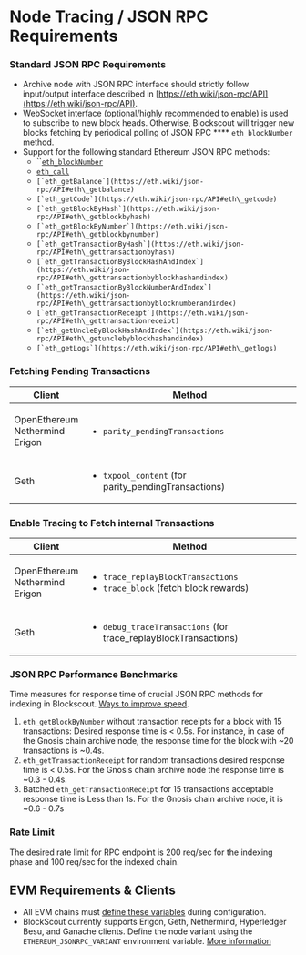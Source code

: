 # Node Tracing / JSON RPC Requirements

### Standard JSON RPC Requirements

* Archive node with JSON RPC interface should strictly follow input/output interface described in [https://eth.wiki/json-rpc/API](https://eth.wiki/json-rpc/API).
* WebSocket interface (optional/highly recommended to enable) is used to subscribe to new block heads. Otherwise, Blockscout will trigger new blocks fetching by periodical polling of JSON RPC \*\*\*\* `eth_blockNumber` method.
* Support for the following standard Ethereum JSON RPC methods:
  * \`\`[`eth_blockNumber`](https://eth.wiki/json-rpc/API#eth\_blocknumber)
  * [`eth_call`](https://eth.wiki/json-rpc/API#eth\_call)
  * ``[`eth_getBalance`](https://eth.wiki/json-rpc/API#eth\_getbalance)``
  * ``[`eth_getCode`](https://eth.wiki/json-rpc/API#eth\_getcode)``
  * ``[`eth_getBlockByHash`](https://eth.wiki/json-rpc/API#eth\_getblockbyhash)``
  * ``[`eth_getBlockByNumber`](https://eth.wiki/json-rpc/API#eth\_getblockbynumber)``
  * ``[`eth_getTransactionByHash`](https://eth.wiki/json-rpc/API#eth\_gettransactionbyhash)``
  * ``[`eth_getTransactionByBlockHashAndIndex`](https://eth.wiki/json-rpc/API#eth\_gettransactionbyblockhashandindex)``
  * ``[`eth_getTransactionByBlockNumberAndIndex`](https://eth.wiki/json-rpc/API#eth\_gettransactionbyblocknumberandindex)``
  * ``[`eth_getTransactionReceipt`](https://eth.wiki/json-rpc/API#eth\_gettransactionreceipt)``
  * ``[`eth_getUncleByBlockHashAndIndex`](https://eth.wiki/json-rpc/API#eth\_getunclebyblockhashandindex)``
  * ``[`eth_getLogs`](https://eth.wiki/json-rpc/API#eth\_getlogs)``

### **Fetching Pending Transactions**

| Client                                      | Method                                                                         |
| ------------------------------------------- | ------------------------------------------------------------------------------ |
| <p>OpenEthereum<br>Nethermind<br>Erigon</p> | <ul><li><code>parity_pendingTransactions</code></li></ul>                      |
| Geth                                        | <ul><li><code>txpool_content</code> (for parity_pendingTransactions)</li></ul> |

### Enable Tracing to Fetch internal Transactions

| Client                                      | Method                                                                                                              |
| ------------------------------------------- | ------------------------------------------------------------------------------------------------------------------- |
| <p>OpenEthereum<br>Nethermind<br>Erigon</p> | <ul><li><code>trace_replayBlockTransactions</code></li><li><code>trace_block</code> (fetch block rewards)</li></ul> |
| Geth                                        | <ul><li><code>debug_traceTransactions</code> (for trace_replayBlockTransactions)</li></ul>                          |

### JSON RPC Performance Benchmarks

Time measures for response time of crucial JSON RPC methods for indexing in Blockscout. [Ways to improve speed](../../about/faqs.md#how-do-i-speed-up-my-self-hosted-instance).

1. `eth_getBlockByNumber` without transaction receipts for a block with 15 transactions: Desired response time is < 0.5s. For instance, in case of the Gnosis chain archive node, the response time for the block with \~20 transactions is \~0.4s.
2. `eth_getTransactionReceipt` for random transactions desired response time is < 0.5s. For the Gnosis chain archive node the response time is \~0.3 - 0.4s.
3. Batched `eth_getTransactionReceipt` for 15 transactions acceptable response time is Less than 1s. For the Gnosis chain archive node, it is \~0.6 - 0.7s

### Rate Limit

The desired rate limit for RPC endpoint is 200 req/sec for the indexing phase and 100 req/sec for the indexed chain.

## EVM Requirements & Clients

* All EVM chains must [define these variables](deployment-differences-between-chains.md) during configuration.
* BlockScout currently supports Erigon, Geth, Nethermind, Hyperledger Besu, and Ganache clients. Define the node variant using the `ETHEREUM_JSONRPC_VARIANT` environment variable. [More information](client-settings.md)
